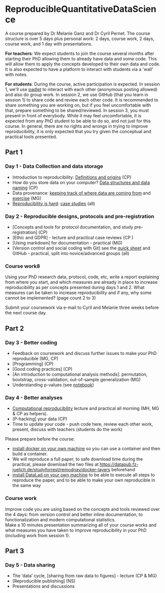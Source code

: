 # ReproducibleQuantitativeDataScience

A course prepared by Dr Melanie Ganz and Dr Cyril Pernet. The course structure is over 5 days plus personal work: 2 days, course work, 2 days, course work, and 1 day with presentations.

**For teachers**: We expect students to join the course several months after starting their PhD allowing them to already have data and some code. This will allow them to apply the concepts developed to their own data and code. It is also expected to have a platform to interact with students via a 'wall' with notes. 

**For students**: During the course, active participation is expected. In session 1, we'll use [padlet](https://padlet.com/dashboard) to interact with each other (anonymous posting allowed) and also do group work. In session 2, we use GitHub (that you learn in session 1) to share code and review each other code. It is recommended to share something you are working on, but if you feel uncomfortable with that, prepare something to be shared/reviewed. In session 3, you must present in front of everybody. While it may feel uncomfortable, it is expected from any PhD student to be able to do so, and not just for this course. In general, there are no rights and wrongs in trying to improve reproducibility, it is only expected that you try given the conceptual and practical tools presented.

## Part 1

### Day 1 - Data Collection and data storage

- Introduction to reproducibility: [Definitions and origins](./lecture_slides/1.01_Definitions&Origins.pdf) (CP) 
- How do you store data on your computer? [Data structures and data naming](./lecture_slides/1.02_StoringData&Code.pdf) (CP)
- Data provenance: [keeping track of where data are coming from](./lecture_slides/1.03_DataProvenance.pdf) and [exercise](./provenance/ProvenanceInPractice.ipynb) (MG)
- [Reproducibility is hard](./lecture_slides/1.04_ReproducibilityIsHard.pdf): [case studies](http://www.practicereproducibleresearch.org/core-chapters/4-casestudies.html) (all)

### Day 2 - Reproducible designs, protocols and pre-registration

- [Concepts and tools for protocol documentation, and study pre-registration] (CP)
- [Ethic and GDPR] - lecture and practical case reviews (CP )
- [Using markdown] for documentation - practical (MG)
- [Version control and social coding with Git] see the [quick sheet](https://github.com/CPernet/Quicksheets/blob/main/git_github/git.mkd) and GitHub - practical, split into novice/advanced groups (all) 

### Course work8

Using your PhD research data, protocol, code, etc, write a report explaining from where you start, and which measures are already in place to increase reproducibility as per concepts presented during days 1 and 2. What measures can be taken to increase reproducibility and if any, why some cannot be implemented? (page count 2 to 3)

Submit your coursework via e-mail to Cyril and Melanie three weeks before the next course day.

## Part 2

### Day 3 - Better coding 

- Feedback on coursework and discuss further issues to make your PhD reproducible (MG, CP)
- [Programming] (CP)
- [Good coding practices] (CP) 
- [An introduction to computational analysis methods]: permutation, bootstrap, cross-validation, out-of-sample generalization (MG)
- Understanding p-values (see [notebook](https://github.com/melanieganz/ReproducibleQuantitativeDataScience-2024/blob/main/p_values/p_values.ipynb))

### Day 4 - Better analyses 

- [Computational reproducibility](https://files.inm7.de/mih/pres/talks/rdm_reproducibility_copenhagen2023.html#/) lecture and practical all morning (MH, MG & CP as helpers).
- [P-hacking] your data (CP)
- Time to update your code - push code here, review each other work, present, discuss with teachers (students do the work)

Please prepare before the course:
  - [install docker on your own machine](https://docs.docker.com/engine/install/) so you can use a container and then build a container.
  - We will reproduce a full paper, to safe download time during the practical, please download the two files at https://datapub.fz-juelich.de/studyforrest/remodnav/docker-layers beforehand
  - [install DataLad on your own machine](https://handbook.datalad.org/r?install) to be able to execute all steps to reproduce the paper, and to be able to make your own reproducible in the same way

### Course work 

Improve code you are using based on the concepts and tools reviewed over the 4 days: from version control and better inline documentation, to functionalization and modern computational statistics.  
Make a 10 minutes presentation summarizing all of your course works and what measures you have taken to improve reproducibility in your PhD (including work from session 1). 

## Part 3

### Day 5 - Data sharing 

- The ‘data’ cycle, [sharing from raw data to figures] - lecture (CP & MG)
- [Reproducible publishing] (NS)
- Presentations and discussions

 
